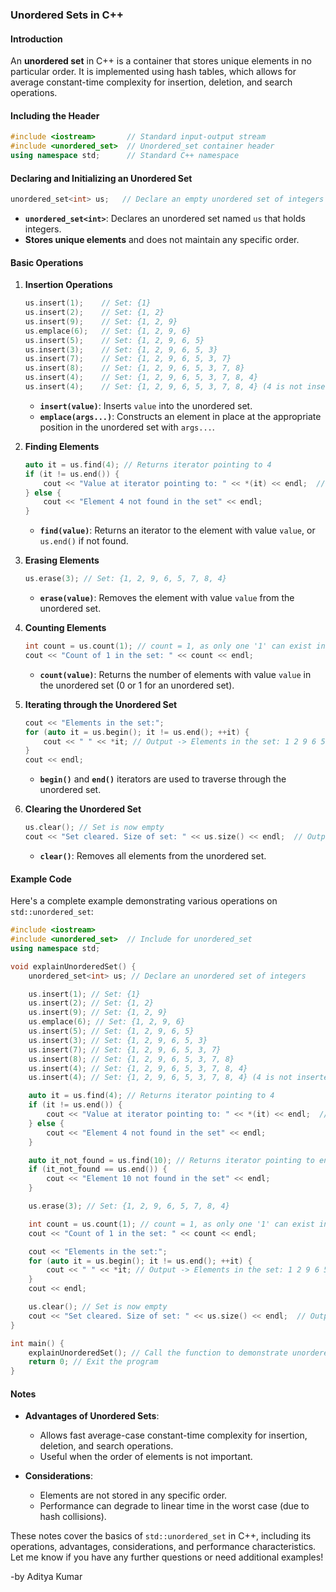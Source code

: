 ### Unordered Sets in C++

#### Introduction
An **unordered set** in C++ is a container that stores unique elements in no particular order. It is implemented using hash tables, which allows for average constant-time complexity for insertion, deletion, and search operations.

#### Including the Header
```cpp
#include <iostream>       // Standard input-output stream
#include <unordered_set>  // Unordered_set container header
using namespace std;      // Standard C++ namespace
```

#### Declaring and Initializing an Unordered Set
```cpp
unordered_set<int> us;   // Declare an empty unordered set of integers
```

- **`unordered_set<int>`**: Declares an unordered set named `us` that holds integers.
- **Stores unique elements** and does not maintain any specific order.

#### Basic Operations

1. **Insertion Operations**
   ```cpp
   us.insert(1);    // Set: {1}
   us.insert(2);    // Set: {1, 2}
   us.insert(9);    // Set: {1, 2, 9}
   us.emplace(6);   // Set: {1, 2, 9, 6}
   us.insert(5);    // Set: {1, 2, 9, 6, 5}
   us.insert(3);    // Set: {1, 2, 9, 6, 5, 3}
   us.insert(7);    // Set: {1, 2, 9, 6, 5, 3, 7}
   us.insert(8);    // Set: {1, 2, 9, 6, 5, 3, 7, 8}
   us.insert(4);    // Set: {1, 2, 9, 6, 5, 3, 7, 8, 4}
   us.insert(4);    // Set: {1, 2, 9, 6, 5, 3, 7, 8, 4} (4 is not inserted again)
   ```

   - **`insert(value)`**: Inserts `value` into the unordered set.
   - **`emplace(args...)`**: Constructs an element in place at the appropriate position in the unordered set with `args...`.

2. **Finding Elements**
   ```cpp
   auto it = us.find(4); // Returns iterator pointing to 4
   if (it != us.end()) {
       cout << "Value at iterator pointing to: " << *(it) << endl;  // Output -> Value at iterator pointing to: 4
   } else {
       cout << "Element 4 not found in the set" << endl;
   }
   ```

   - **`find(value)`**: Returns an iterator to the element with value `value`, or `us.end()` if not found.

3. **Erasing Elements**
   ```cpp
   us.erase(3); // Set: {1, 2, 9, 6, 5, 7, 8, 4}
   ```

   - **`erase(value)`**: Removes the element with value `value` from the unordered set.

4. **Counting Elements**
   ```cpp
   int count = us.count(1); // count = 1, as only one '1' can exist in the set
   cout << "Count of 1 in the set: " << count << endl;
   ```

   - **`count(value)`**: Returns the number of elements with value `value` in the unordered set (0 or 1 for an unordered set).

5. **Iterating through the Unordered Set**
   ```cpp
   cout << "Elements in the set:";
   for (auto it = us.begin(); it != us.end(); ++it) {
       cout << " " << *it; // Output -> Elements in the set: 1 2 9 6 5 7 8 4 (order may vary)
   }
   cout << endl;
   ```

   - **`begin()`** and **`end()`** iterators are used to traverse through the unordered set.

6. **Clearing the Unordered Set**
   ```cpp
   us.clear(); // Set is now empty
   cout << "Set cleared. Size of set: " << us.size() << endl;  // Output -> Set cleared. Size of set: 0
   ```

   - **`clear()`**: Removes all elements from the unordered set.

#### Example Code

Here's a complete example demonstrating various operations on `std::unordered_set`:

```cpp
#include <iostream>
#include <unordered_set>  // Include for unordered_set
using namespace std;

void explainUnorderedSet() {
    unordered_set<int> us; // Declare an unordered set of integers

    us.insert(1); // Set: {1}
    us.insert(2); // Set: {1, 2}
    us.insert(9); // Set: {1, 2, 9}
    us.emplace(6); // Set: {1, 2, 9, 6}
    us.insert(5); // Set: {1, 2, 9, 6, 5}
    us.insert(3); // Set: {1, 2, 9, 6, 5, 3}
    us.insert(7); // Set: {1, 2, 9, 6, 5, 3, 7}
    us.insert(8); // Set: {1, 2, 9, 6, 5, 3, 7, 8}
    us.insert(4); // Set: {1, 2, 9, 6, 5, 3, 7, 8, 4}
    us.insert(4); // Set: {1, 2, 9, 6, 5, 3, 7, 8, 4} (4 is not inserted again)

    auto it = us.find(4); // Returns iterator pointing to 4
    if (it != us.end()) {
        cout << "Value at iterator pointing to: " << *(it) << endl;  // Output -> Value at iterator pointing to: 4
    } else {
        cout << "Element 4 not found in the set" << endl;
    }

    auto it_not_found = us.find(10); // Returns iterator pointing to end()
    if (it_not_found == us.end()) {
        cout << "Element 10 not found in the set" << endl;
    }

    us.erase(3); // Set: {1, 2, 9, 6, 5, 7, 8, 4}

    int count = us.count(1); // count = 1, as only one '1' can exist in the set
    cout << "Count of 1 in the set: " << count << endl;

    cout << "Elements in the set:";
    for (auto it = us.begin(); it != us.end(); ++it) {
        cout << " " << *it; // Output -> Elements in the set: 1 2 9 6 5 7 8 4 (order may vary)
    }
    cout << endl;

    us.clear(); // Set is now empty
    cout << "Set cleared. Size of set: " << us.size() << endl;  // Output -> Set cleared. Size of set: 0
}

int main() {
    explainUnorderedSet(); // Call the function to demonstrate unordered set operations
    return 0; // Exit the program
}
```

#### Notes
- **Advantages of Unordered Sets**:
  - Allows fast average-case constant-time complexity for insertion, deletion, and search operations.
  - Useful when the order of elements is not important.

- **Considerations**:
  - Elements are not stored in any specific order.
  - Performance can degrade to linear time in the worst case (due to hash collisions).

These notes cover the basics of `std::unordered_set` in C++, including its operations, advantages, considerations, and performance characteristics. Let me know if you have any further questions or need additional examples!

-by Aditya Kumar